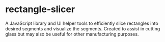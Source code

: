 # rectangle-slicer
A JavaScript library and UI helper tools to efficiently slice rectangles into desired segments and visualize the segments.  Created to assist in cutting glass but may also be useful for other manufacturing purposes.
